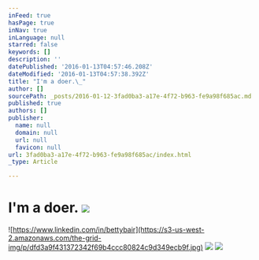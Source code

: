 ```yaml
---
inFeed: true
hasPage: true
inNav: true
inLanguage: null
starred: false
keywords: []
description: ''
datePublished: '2016-01-13T04:57:46.208Z'
dateModified: '2016-01-13T04:57:38.392Z'
title: "I'm a doer.\_"
author: []
sourcePath: _posts/2016-01-12-3fad0ba3-a17e-4f72-b963-fe9a98f685ac.md
published: true
authors: []
publisher:
  name: null
  domain: null
  url: null
  favicon: null
url: 3fad0ba3-a17e-4f72-b963-fe9a98f685ac/index.html
_type: Article

---
```

# I'm a doer. ![](https://s3-us-west-2.amazonaws.com/the-grid-img/p/72ed04b73eea383694ab0f3fce3b58c9fc5e89ec.jpg)
![https://www.linkedin.com/in/bettybair](https://s3-us-west-2.amazonaws.com/the-grid-img/p/dfd3a9f431372342f69b4ccc80824c9d349ecb9f.jpg)
![](https://the-grid-user-content.s3-us-west-2.amazonaws.com/796e7bc6-94c3-4532-95e6-3700f12353c4.png)
![](https://the-grid-user-content.s3-us-west-2.amazonaws.com/2ce5de45-2bb4-45bf-ad3a-17d937dcaf34.JPG)